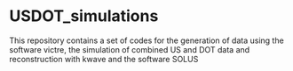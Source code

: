 # USDOT_simulations
This repository contains a set of codes for the generation of data using the software victre, the simulation of combined US and DOT data and reconstruction with kwave and the software SOLUS
